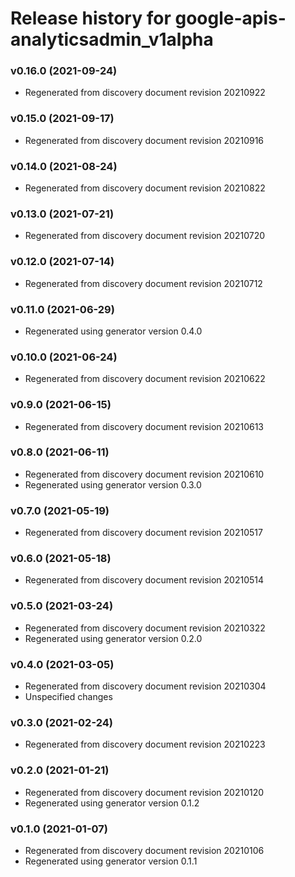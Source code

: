 # Release history for google-apis-analyticsadmin_v1alpha

### v0.16.0 (2021-09-24)

* Regenerated from discovery document revision 20210922

### v0.15.0 (2021-09-17)

* Regenerated from discovery document revision 20210916

### v0.14.0 (2021-08-24)

* Regenerated from discovery document revision 20210822

### v0.13.0 (2021-07-21)

* Regenerated from discovery document revision 20210720

### v0.12.0 (2021-07-14)

* Regenerated from discovery document revision 20210712

### v0.11.0 (2021-06-29)

* Regenerated using generator version 0.4.0

### v0.10.0 (2021-06-24)

* Regenerated from discovery document revision 20210622

### v0.9.0 (2021-06-15)

* Regenerated from discovery document revision 20210613

### v0.8.0 (2021-06-11)

* Regenerated from discovery document revision 20210610
* Regenerated using generator version 0.3.0

### v0.7.0 (2021-05-19)

* Regenerated from discovery document revision 20210517

### v0.6.0 (2021-05-18)

* Regenerated from discovery document revision 20210514

### v0.5.0 (2021-03-24)

* Regenerated from discovery document revision 20210322
* Regenerated using generator version 0.2.0

### v0.4.0 (2021-03-05)

* Regenerated from discovery document revision 20210304
* Unspecified changes

### v0.3.0 (2021-02-24)

* Regenerated from discovery document revision 20210223

### v0.2.0 (2021-01-21)

* Regenerated from discovery document revision 20210120
* Regenerated using generator version 0.1.2

### v0.1.0 (2021-01-07)

* Regenerated from discovery document revision 20210106
* Regenerated using generator version 0.1.1

